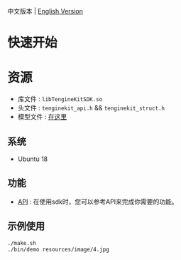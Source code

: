 中文版本 | [English Version](../README.md)

# 快速开始
# 资源
- 库文件 : ```libTengineKitSDK.so```
- 头文件 : ```tenginekit_api.h``` && ```tenginekit_struct.h```
- 模型文件 : [在这里](docs/Model_des.md)

## 系统
- Ubuntu 18

## 功能
- [API](Linux_api_CN.md) : 在使用sdk时，您可以参考API来完成你需要的功能。

## 示例使用
```bash
./make.sh
./bin/demo resources/image/4.jpg
```
